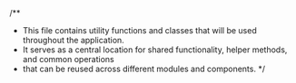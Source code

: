 /**
 * This file contains utility functions and classes that will be used throughout the application.
 * It serves as a central location for shared functionality, helper methods, and common operations
 * that can be reused across different modules and components.
 */